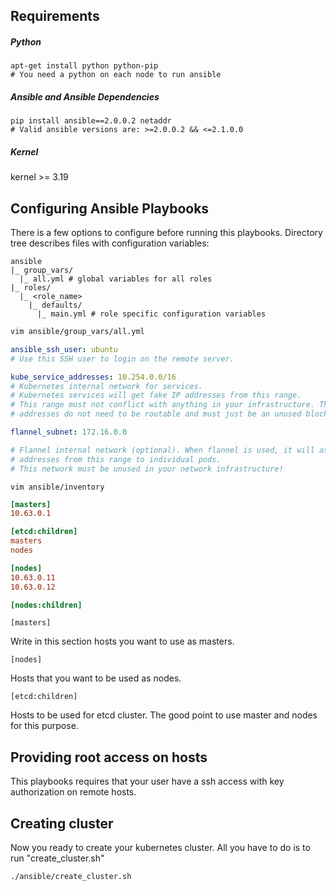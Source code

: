 
## Requirements

##### Python

```
apt-get install python python-pip
# You need a python on each node to run ansible
```

##### Ansible and Ansible Dependencies
```
pip install ansible==2.0.0.2 netaddr
# Valid ansible versions are: >=2.0.0.2 && <=2.1.0.0
```

##### Kernel

kernel >= 3.19


## Configuring Ansible Playbooks

There is a few options to configure before running this playbooks.
Directory tree describes files with configuration variables:

```
ansible
|_ group_vars/
  |_ all.yml # global variables for all roles
|_ roles/
  |_ <role_name>
    |_ defaults/
      |_ main.yml # role specific configuration variables
```

```bash
vim ansible/group_vars/all.yml
```

```yaml
ansible_ssh_user: ubuntu
# Use this SSH user to login on the remote server.

kube_service_addresses: 10.254.0.0/16
# Kubernetes internal network for services.
# Kubernetes services will get fake IP addresses from this range.
# This range must not conflict with anything in your infrastructure. These
# addresses do not need to be routable and must just be an unused block of space.

flannel_subnet: 172.16.0.0

# Flannel internal network (optional). When flannel is used, it will assign IP
# addresses from this range to individual pods.
# This network must be unused in your network infrastructure!
```

```shell
vim ansible/inventory
```

```ini
[masters]
10.63.0.1

[etcd:children]
masters
nodes

[nodes]
10.63.0.11
10.63.0.12

[nodes:children]

```

```
[masters]
```
Write in this section hosts you want to use as masters.

```
[nodes]
```
Hosts that you want to be used as nodes.

```
[etcd:children]
```
Hosts to be used for etcd cluster. The good point to use master and nodes for this purpose.


## Providing root access on hosts

This playbooks requires that your user have a ssh access with key authorization on remote hosts.


## Creating cluster

Now you ready to create your kubernetes cluster. All you have to do is to run "create_cluster.sh"

```shell
./ansible/create_cluster.sh
```

